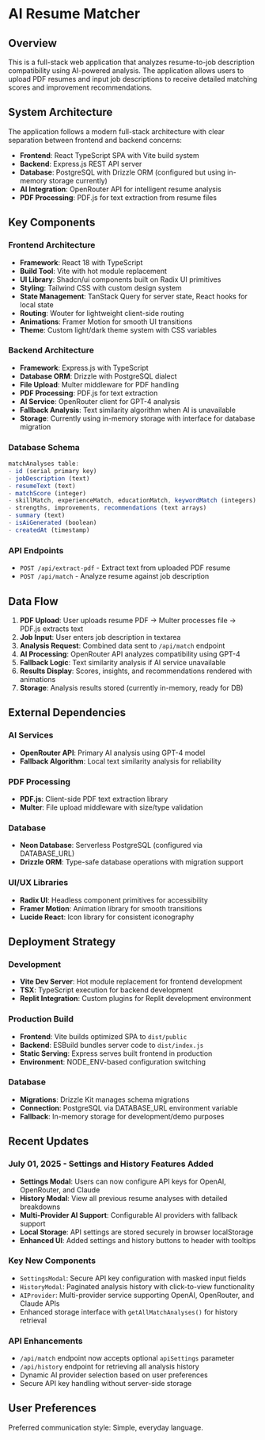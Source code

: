 # AI Resume Matcher

## Overview

This is a full-stack web application that analyzes resume-to-job description compatibility using AI-powered analysis. The application allows users to upload PDF resumes and input job descriptions to receive detailed matching scores and improvement recommendations.

## System Architecture

The application follows a modern full-stack architecture with clear separation between frontend and backend concerns:

- **Frontend**: React TypeScript SPA with Vite build system
- **Backend**: Express.js REST API server
- **Database**: PostgreSQL with Drizzle ORM (configured but using in-memory storage currently)
- **AI Integration**: OpenRouter API for intelligent resume analysis
- **PDF Processing**: PDF.js for text extraction from resume files

## Key Components

### Frontend Architecture
- **Framework**: React 18 with TypeScript
- **Build Tool**: Vite with hot module replacement
- **UI Library**: Shadcn/ui components built on Radix UI primitives
- **Styling**: Tailwind CSS with custom design system
- **State Management**: TanStack Query for server state, React hooks for local state
- **Routing**: Wouter for lightweight client-side routing
- **Animations**: Framer Motion for smooth UI transitions
- **Theme**: Custom light/dark theme system with CSS variables

### Backend Architecture
- **Framework**: Express.js with TypeScript
- **Database ORM**: Drizzle with PostgreSQL dialect
- **File Upload**: Multer middleware for PDF handling
- **PDF Processing**: PDF.js for text extraction
- **AI Service**: OpenRouter client for GPT-4 analysis
- **Fallback Analysis**: Text similarity algorithm when AI is unavailable
- **Storage**: Currently using in-memory storage with interface for database migration

### Database Schema
```typescript
matchAnalyses table:
- id (serial primary key)
- jobDescription (text)
- resumeText (text) 
- matchScore (integer)
- skillMatch, experienceMatch, educationMatch, keywordMatch (integers)
- strengths, improvements, recommendations (text arrays)
- summary (text)
- isAiGenerated (boolean)
- createdAt (timestamp)
```

### API Endpoints
- `POST /api/extract-pdf` - Extract text from uploaded PDF resume
- `POST /api/match` - Analyze resume against job description

## Data Flow

1. **PDF Upload**: User uploads resume PDF → Multer processes file → PDF.js extracts text
2. **Job Input**: User enters job description in textarea
3. **Analysis Request**: Combined data sent to `/api/match` endpoint
4. **AI Processing**: OpenRouter API analyzes compatibility using GPT-4
5. **Fallback Logic**: Text similarity analysis if AI service unavailable
6. **Results Display**: Scores, insights, and recommendations rendered with animations
7. **Storage**: Analysis results stored (currently in-memory, ready for DB)

## External Dependencies

### AI Services
- **OpenRouter API**: Primary AI analysis using GPT-4 model
- **Fallback Algorithm**: Local text similarity analysis for reliability

### PDF Processing
- **PDF.js**: Client-side PDF text extraction library
- **Multer**: File upload middleware with size/type validation

### Database
- **Neon Database**: Serverless PostgreSQL (configured via DATABASE_URL)
- **Drizzle ORM**: Type-safe database operations with migration support

### UI/UX Libraries
- **Radix UI**: Headless component primitives for accessibility
- **Framer Motion**: Animation library for smooth transitions
- **Lucide React**: Icon library for consistent iconography

## Deployment Strategy

### Development
- **Vite Dev Server**: Hot module replacement for frontend development
- **TSX**: TypeScript execution for backend development
- **Replit Integration**: Custom plugins for Replit development environment

### Production Build
- **Frontend**: Vite builds optimized SPA to `dist/public`
- **Backend**: ESBuild bundles server code to `dist/index.js`
- **Static Serving**: Express serves built frontend in production
- **Environment**: NODE_ENV-based configuration switching

### Database
- **Migrations**: Drizzle Kit manages schema migrations
- **Connection**: PostgreSQL via DATABASE_URL environment variable
- **Fallback**: In-memory storage for development/demo purposes

## Recent Updates

### July 01, 2025 - Settings and History Features Added
- **Settings Modal**: Users can now configure API keys for OpenAI, OpenRouter, and Claude
- **History Modal**: View all previous resume analyses with detailed breakdowns
- **Multi-Provider AI Support**: Configurable AI providers with fallback support
- **Local Storage**: API settings are stored securely in browser localStorage
- **Enhanced UI**: Added settings and history buttons to header with tooltips

### Key New Components
- `SettingsModal`: Secure API key configuration with masked input fields
- `HistoryModal`: Paginated analysis history with click-to-view functionality
- `AIProvider`: Multi-provider service supporting OpenAI, OpenRouter, and Claude APIs
- Enhanced storage interface with `getAllMatchAnalyses()` for history retrieval

### API Enhancements
- `/api/match` endpoint now accepts optional `apiSettings` parameter
- `/api/history` endpoint for retrieving all analysis history
- Dynamic AI provider selection based on user preferences
- Secure API key handling without server-side storage

## User Preferences

Preferred communication style: Simple, everyday language.